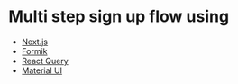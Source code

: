 # Multi step sign up flow using

- [Next.js](https://nextjs.org/docs)
- [Formik](https://github.com/jaredpalmer/formik)
- [React Query](https://github.com/TanStack/query)
- [Material UI](https://github.com/mui/material-ui)
